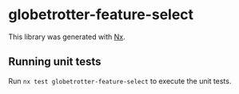 # globetrotter-feature-select

This library was generated with [Nx](https://nx.dev).

## Running unit tests

Run `nx test globetrotter-feature-select` to execute the unit tests.

